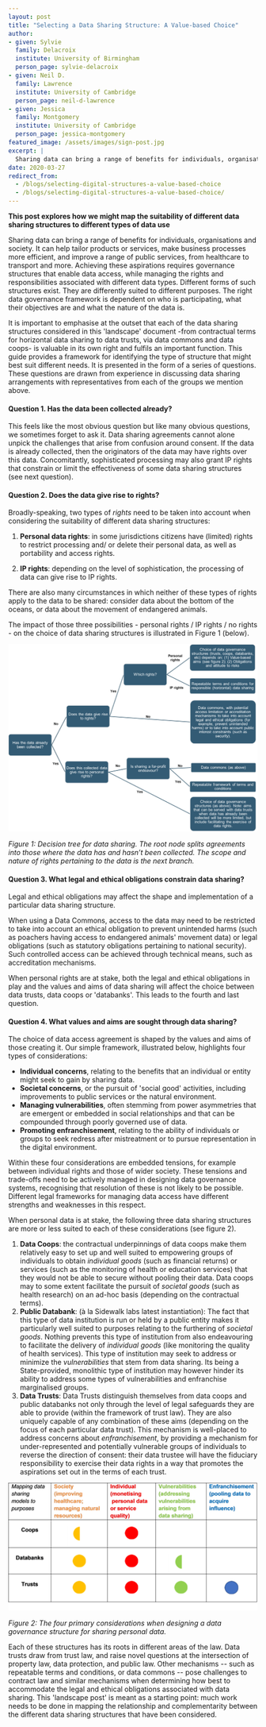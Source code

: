 ```yaml
---
layout: post
title: "Selecting a Data Sharing Structure: A Value-based Choice"
author:
- given: Sylvie
  family: Delacroix
  institute: University of Birmingham
  person_page: sylvie-delacroix
- given: Neil D.
  family: Lawrence
  institute: University of Cambridge
  person_page: neil-d-lawrence
- given: Jessica
  family: Montgomery
  institute: University of Cambridge
  person_page: jessica-montgomery
featured_image: /assets/images/sign-post.jpg
excerpt: |
  Sharing data can bring a range of benefits for individuals, organisations and society. Achieving these aspirations requires governance structures that enable data access, while managing the rights and responsibilities associated with different data types. Different forms of such structures exist, and they are differently suited to different purposes.
date: 2020-03-27
redirect_from:
  - /blogs/selecting-digital-structures-a-value-based-choice
  - /blogs/selecting-digital-structures-a-value-based-choice/
---
```


**This post explores how we might map the suitability of different data sharing structures to different types of data use**

Sharing data can bring a range of benefits for individuals,
organisations and society. It can help tailor products or services, make
business processes more efficient, and improve a range of public
services, from healthcare to transport and more. Achieving these
aspirations requires governance structures that enable data access,
while managing the rights and responsibilities associated with different
data types. Different forms of such structures exist. They are
differently suited to different purposes. The right data governance
framework is dependent on who is participating, what their objectives
are and what the nature of the data is.

It is important to emphasise at the outset that each of the data sharing
structures considered in this 'landscape' document -from contractual
terms for horizontal data sharing to data trusts, via data commons and
data coops- is valuable in its own right and fulfils an important
function. This guide provides a framework for identifying the type of
structure that might best suit different needs. It is presented in the
form of a series of questions. These questions are drawn from experience
in discussing data sharing arrangements with representatives from each
of the groups we mention above.

#### Question 1. Has the data been collected already? 

This feels like the most obvious question but like many obvious
questions, we sometimes forget to ask it. Data sharing agreements cannot
alone unpick the challenges that arise from confusion around consent. If
the data is already collected, then the originators of the data may have
rights over this data. Concomitantly, sophisticated processing may also
grant IP rights that constrain or limit the effectiveness of some data
sharing structures (see next question).

#### Question 2. Does the data give rise to rights? 

Broadly-speaking, two types of *rights* need to be taken into account
when considering the suitability of different data sharing structures:

1.  **Personal data rights**: in some jurisdictions citizens have
    (limited) rights to restrict processing and/ or delete their
    personal data, as well as portability and access rights.

2.  **IP rights**: depending on the level of sophistication, the
    processing of data can give rise to IP rights.

There are also many circumstances in which neither of these types of
rights apply to the data to be shared: consider data about the bottom of
the oceans, or data about the movement of endangered animals.

The impact of those three possibilities - personal rights / IP rights /
no rights - on the choice of data sharing structures is illustrated in
Figure 1 (below).

![](/assets/images/decision-tree.jpg)

*Figure 1: Decision tree for data sharing. The root node splits
agreements into those where the data has and hasn’t been collected. The
scope and nature of rights pertaining to the data is the next
branch.*

#### Question 3. What legal and ethical obligations constrain data sharing? 

Legal and ethical obligations may affect the shape and implementation of
a particular data sharing structure.

When using a Data Commons, access to the data may need to be restricted
to take into account an ethical obligation to prevent unintended harms
(such as poachers having access to endangered animals' movement data) or
legal obligations (such as statutory obligations pertaining to national
security). Such controlled access can be achieved through technical
means, such as accreditation mechanisms.

When personal rights are at stake, both the legal and ethical
obligations in play and the values and aims of data sharing will affect
the choice between data trusts, data coops or 'databanks'. This leads to
the fourth and last question.

#### Question 4. What values and aims are sought through data sharing? 

The choice of data access agreement is shaped by the values and aims of
those creating it. Our simple framework, illustrated below, highlights
four types of considerations:

-   **Individual concerns**,
    relating to the benefits that an individual or entity might seek to
    gain by sharing data.
-   **Societal concerns**,
    or the pursuit of 'social good' activities, including improvements
    to public services or the natural environment.
-   **Managing vulnerabilities**, often stemming from power asymmetries that are
    emergent or embedded in social relationships and that can be
    compounded through poorly governed use of data.
-   **Promoting enfranchisement**, relating to the ability of individuals or
    groups to seek redress after mistreatment or to pursue
    representation in the digital environment.

Within these four considerations are embedded tensions, for example
between individual rights and those of wider society. These tensions and
trade-offs need to be actively managed in designing data governance
systems, recognising that resolution of these is not likely to be
possible. Different legal frameworks for managing data access have
different strengths and weaknesses in this respect.

When personal data is at stake, the following three data sharing
structures are more or less suited to each of these considerations (see
figure 2).

1.  **Data Coops**: the contractual underpinnings of data coops make
    them relatively easy to set up and well suited to empowering groups
    of individuals to obtain *individual
    goods* (such as
    financial returns) or services (such as the monitoring of health or
    education services) that they would not be able to secure without
    pooling their data. Data coops may to some extent facilitate the
    pursuit of *societal goods* (such as health research) on an ad-hoc basis
    (depending on the contractual terms).
2.  **Public Databank**: (à la Sidewalk labs latest instantiation): The
    fact that this type of data institution is run or held by a public
    entity makes it particularly well suited to purposes relating to the
    furthering of *societal goods*. Nothing prevents this type of institution from
    also endeavouring to facilitate the delivery of *individual
    goods* (like monitoring
    the quality of health services). This type of institution may seek
    to address or minimize the
    *vulnerabilities*
    that stem from data sharing. Its being a State-provided, monolithic
    type of institution may however hinder its ability to address some
    types of vulnerabilities and enfranchise marginalised groups.
3.  **Data Trusts**: Data Trusts distinguish themselves from data coops
    and public databanks not only through the level of legal safeguards
    they are able to provide (within the framework of trust law). They
    are also uniquely capable of any combination of these aims
    (depending on the focus of each particular data trust). This
    mechanism is well-placed to address concerns about
    *enfranchisement*, by
    providing a mechanism for under-represented and potentially
    vulnerable groups of individuals to reverse the direction of
    consent: their data trustee will have the fiduciary responsibility
    to exercise their data rights in a way that promotes the aspirations
    set out in the terms of each trust.

![](/assets/images/primary-considerations-table.png)

*Figure 2: The four primary considerations when designing a data
governance structure for sharing personal data.*

Each of these structures has its roots in different areas of the law.
Data trusts draw from trust law, and raise novel questions at the
intersection of property law, data protection, and public law. Other
mechanisms -- such as repeatable terms and conditions, or data commons
-- pose challenges to contract law and similar mechanisms when
determining how best to accommodate the legal and ethical obligations
associated with data sharing. This 'landscape post' is meant as a
starting point: much work needs to be done in mapping the relationship
and complementarity between the different data sharing structures that
have been considered.

